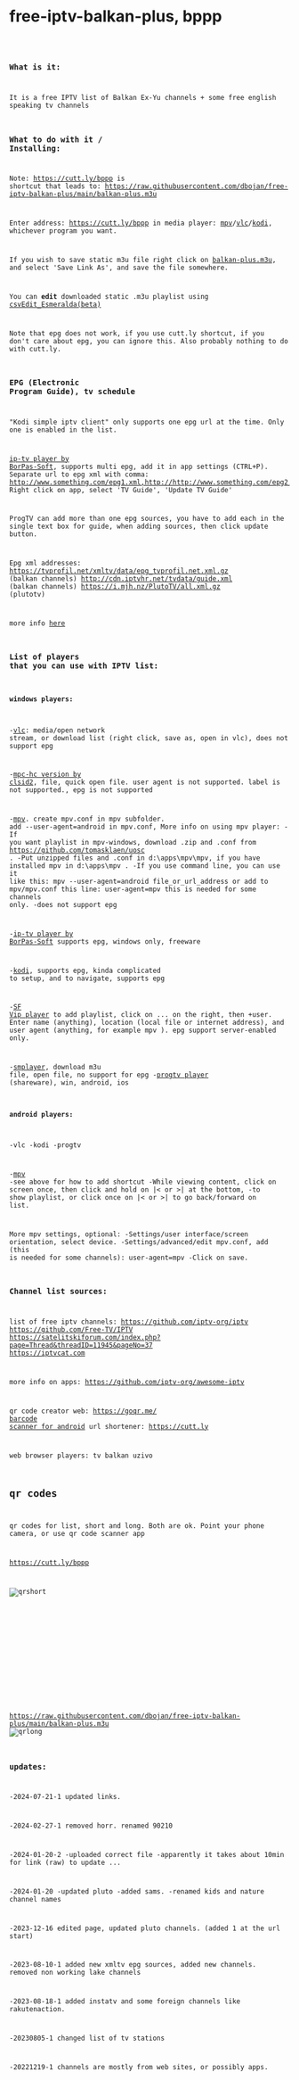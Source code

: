 # free-iptv-balkan-plus, bppp
<code><pre>
### What is it:
It is a free IPTV list of Balkan Ex-Yu channels + some free english speaking tv channels
### What to do with it / Installing:
Note: https://cutt.ly/bppp is shortcut that leads to:
https://raw.githubusercontent.com/dbojan/free-iptv-balkan-plus/main/balkan-plus.m3u

Enter address: https://cutt.ly/bppp in media player: [mpv](https://mpv.io/)/[vlc](https://www.videolan.org/vlc/)/[kodi](https://kodi.tv/), whichever program you want.

If you wish to save static m3u file right click on [balkan-plus.m3u](https://raw.githubusercontent.com/dbojan/free-iptv-balkan-plus/main/balkan-plus.m3u), and select 'Save Link As', 
and save the file somewhere.

You can **edit** downloaded static .m3u playlist using [csvEdit_Esmeralda(beta)](https://github.com/dbojan/csvEdit_Esmeralda)

Note that epg does not work, if you use cutt.ly shortcut, if you don't care about epg, you can ignore this. 
Also probably nothing to do with cutt.ly.
###  EPG (Electronic Program Guide), tv schedule

"Kodi simple iptv client" only supports one epg url at the time. Only one is enabled in the list.

[ip-tv player by BorPas-Soft](https://borpas.info/iptvplayer), supports multi epg, add it in app settings (CTRL+P).
Separate url to epg xml with comma: http://www.something.com/epg1.xml,http://http://www.something.com/epg2.xml
Right click on app, select 'TV Guide', 'Update TV Guide'

ProgTV can add more than one epg sources, you have to add each in the single text box for guide, 
when adding sources, then click update button.

Epg xml addresses:
https://tvprofil.net/xmltv/data/epg_tvprofil.net.xml.gz (balkan channels)
http://cdn.iptvhr.net/tvdata/guide.xml (balkan channels)
https://i.mjh.nz/PlutoTV/all.xml.gz (plutotv)

more info [here](https://github.com/iptv-org/epg)



### List of players that you can use with IPTV list:
#### windows players:

-[vlc](https://www.videolan.org/vlc/): media/open network stream, or download list (right click, save as, open in vlc), does not support epg

-[mpc-hc version by clsid2](https://github.com/clsid2/mpc-hc/), file, quick open file. user agent is not supported. label is not supported., epg is not supported

-[mpv](https://mpv.io/). create mpv.conf in mpv subfolder. add --user-agent=android in mpv.conf, 
 More info on using mpv player:
-If you want playlist in mpv-windows, download .zip and .conf from 
 https://github.com/tomasklaen/uosc . 
-Put unzipped files and .conf in d:\apps\mpv\mpv, if you have installed mpv in d:\apps\mpv .
-If you use command line, you can use it like this: mpv --user-agent=android file_or_url_address
 or add to mpv/mpv.conf this line:
 user-agent=mpv
 this is needed for some channels only.
-does not support epg

-[ip-tv player by BorPas-Soft](https://borpas.info/iptvplayer) supports epg, windows only, freeware

-[kodi](https://kodi.tv/), supports epg, kinda complicated to setup, and to navigate, supports epg

-[SF Vip player](https://serbianforum.org/threads/sf-vip-plejer.878393/)
to add playlist, click on ... on the right, then +user.
Enter name (anything), location (local file or internet address), and user agent (anything, 
for example mpv ). epg support server-enabled only.

-[smplayer](https://www.smplayer.info/), download m3u file, open file, no support for epg
-[progtv player](https://www.progdvb.com/index/progtv/progtv-win) (shareware), win, android, ios

#### android players:
-vlc
-kodi
-progtv

-[mpv](https://play.google.com/store/apps/details?id=is.xyz.mpv)
-see above for how to add shortcut
-While viewing content, click on screen once, then click and hold on  |< or >| at the bottom,
-to show playlist, or click once on |< or >| to go back/forward on list.
 
 More mpv settings, optional:
-Settings/user interface/screen orientation, select device.
-Settings/advanced/edit mpv.conf, add (this is needed for some channels): 
 user-agent=mpv
-Click on save.



###  Channel list sources:

list of free iptv channels: 
https://github.com/iptv-org/iptv
https://github.com/Free-TV/IPTV
https://satelitskiforum.com/index.php?page=Thread&threadID=11945&pageNo=37
https://iptvcat.com

more info on apps: 
https://github.com/iptv-org/awesome-iptv


qr code creator web: https://goqr.me/
[barcode scanner for android](https://play.google.com/store/apps/details?id=com.google.zxing.client.android)
url shortener: https://cutt.ly

web browser players: 
tv balkan uzivo



## qr codes

qr codes for list, short and long. Both are ok. Point your phone camera, or use qr code scanner app

https://cutt.ly/bppp

![qrshort](qrshort.png)

```













```
https://raw.githubusercontent.com/dbojan/free-iptv-balkan-plus/main/balkan-plus.m3u
![qrlong](qrlong.png)

### updates:
-2024-07-21-1
updated links.

-2024-02-27-1
 removed horr.
 renamed 90210

-2024-01-20-2
 -uploaded correct file
 -apparently it takes about 10min for link (raw) to update ...

-2024-01-20
 -updated pluto
 -added sams.
 -renamed kids and nature channel names

-2023-12-16
edited page, updated pluto channels. (added 1 at the url start)

-2023-08-10-1
 added new xmltv epg sources,
 added new channels.
 removed non working lake channels

-2023-08-18-1
 added instatv and some foreign channels like rakutenaction.

 -20230805-1
changed list of tv stations

-20221219-1
channels are mostly from web sites, or possibly apps.



 


 



